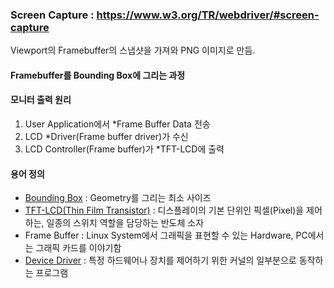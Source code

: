 ### Screen Capture : https://www.w3.org/TR/webdriver/#screen-capture
Viewport의 Framebuffer의 스냅샷을 가져와 PNG 이미지로 만듬.

#### Framebuffer를 Bounding Box에 그리는 과정

#### 모니터 출력 원리
1. User Application에서 *Frame Buffer Data 전송
2. LCD *Driver(Frame buffer driver)가 수신
3. LCD Controller(Frame buffer)가 *TFT-LCD에 출력

#### 용어 정의
* [Bounding Box](https://en.wikipedia.org/wiki/Minimum_bounding_box) : Geometry를 그리는 최소 사이즈
* [TFT-LCD(Thin Film Transistor)](http://blog.lgdisplay.com/2016/04/tft/) : 디스플레이의 기본 단위인 픽셀(Pixel)을 제어하는, 일종의 스위치 역할을 담당하는 반도체 소자
* Frame Buffer : Linux System에서 그래픽을 표현할 수 있는 Hardware, PC에서는 그래픽 카드를 이야기함
* [Device Driver](https://ko.wikipedia.org/wiki/%EC%9E%A5%EC%B9%98_%EB%93%9C%EB%9D%BC%EC%9D%B4%EB%B2%84) : 특정 하드웨어나 장치를 제어하기 위한 커널의 일부분으로 동작하는 프로그램